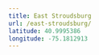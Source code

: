 ```yaml
---
title: East Stroudsburg
url: /east-stroudsburg/
latitude: 40.9995386
longitude: -75.1812913
---
```


